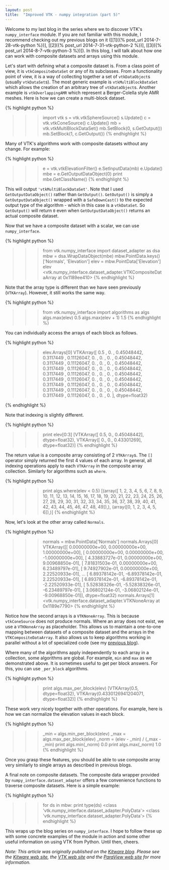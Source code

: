```yaml
---
layout: post
title:  "Improved VTK - numpy integration (part 5)"
---
```


Welcome to my last blog in the series where we  to discover VTK's
`numpy_interface` module. If you are not familiar with this module, I
recommend checking out my previous blogs on it ([[1]({% post_url 2014-7-28-vtk-python %})], 
[[2]({% post_url 2014-7-31-vtk-python-2 %})], [[3]({% post_url 2014-8-7-vtk-python-3 %})]).
In this blog, I will talk about how one can work with composite datasets and arrays using 
this module.

Let's start with defining what a composite dataset is. From a class point of view, it is
`vtkCompositeDataSet` or any of its subclasses. From a functionality point of view, it is a way of
collecting together a set of `vtkDataObject`s (usually `vtkDataSet`s). The most generic example is
`vtkMultiBlockDataSet` which allows the creation of an arbitrary tree of `vtkDataObject`s.
Another example is `vtkOverlappingAMR` which represent a Berger-Colella style AMR meshes. Here is
how we can create a multi-block dataset.

{% highlight python %}
>>> import vtk
>>> s = vtk.vtkSphereSource()
>>> s.Update()
>>> c = vtk.vtkConeSource()
>>> c.Update()
>>> mb = vtk.vtkMultiBlockDataSet()
>>> mb.SetBlock(0, s.GetOutput())
>>> mb.SetBlock(1, c.GetOutput())
{% endhighlight %}

Many of VTK's algorithms work with composite datasets without any change. For example:

{% highlight python %}
>>> e = vtk.vtkElevationFilter()
>>> e.SetInputData(mb)
>>> e.Update()
>>> mbe = e.GetOutputDataObject(0)
>>> print mbe.GetClassName()
{% endhighlight %}

This will output `'vtkMultiBlockDataSet'`. Note that I used `GetOutputDataObject()` rather than
`GetOutput()`. `GetOutput()` is simply a `GetOutputDataObject()` wrapped with a `SafeDownCast()`
to the expected output type of the algorithm - which in this case is a `vtkDataSet`. So
`GetOutput()` will return `0` even when `GetOutputDataObject()` returns an actual composite
dataset.

Now that we have a composite dataset with a scalar, we can use `numpy_interface`.

{% highlight python %}
>>> from vtk.numpy_interface import dataset_adapter as dsa
>>> mbw = dsa.WrapDataObject(mbe)
>>> mbw.PointData.keys()
['Normals', 'Elevation']
>>> elev = mbw.PointData['Elevation']
>>> elev
<vtk.numpy_interface.dataset_adapter.VTKCompositeDataArray at 0x1189ee410>
{% endhighlight %}

Note that the array type is different than we have seen previously (`VTKArray`). However, it still
works the same way.

{% highlight python %}
>>> from vtk.numpy_interface import algorithms as algs
>>> algs.max(elev)
0.5
>>> algs.max(elev + 1)
1.5
{% endhighlight %}

You can individually access the arrays of each block as follows.

{% highlight python %}
>>> elev.Arrays[0]
VTKArray([ 0.5       ,  0.        ,  0.45048442,  0.3117449 ,  0.11126047,
        0.        ,  0.        ,  0.        ,  0.45048442,  0.3117449 ,
        0.11126047,  0.        ,  0.        ,  0.        ,  0.45048442,
        0.3117449 ,  0.11126047,  0.        ,  0.        ,  0.        ,
        0.45048442,  0.3117449 ,  0.11126047,  0.        ,  0.        ,
        0.        ,  0.45048442,  0.3117449 ,  0.11126047,  0.        ,
        0.        ,  0.        ,  0.45048442,  0.3117449 ,  0.11126047,
        0.        ,  0.        ,  0.        ,  0.45048442,  0.3117449 ,
        0.11126047,  0.        ,  0.        ,  0.        ,  0.45048442,
        0.3117449 ,  0.11126047,  0.        ,  0.        ,  0.        ], dtype=float32)

{% endhighlight %}

Note that indexing is slightly different.

{% highlight python %}
>>> print elev[0:3]
[VTKArray([ 0.5,  0.,  0.45048442], dtype=float32),
 VTKArray([ 0.,  0.,  0.43301269], dtype=float32)]
{% endhighlight %}

The return value is a composite array consisting of 2 `VTKArray`s. The `[]` operator simply returned
the first 4 values of each array. In general, all indexing operations apply to each `VTKArray` in
the composite array collection. Similarly for algorithms such as `where`.

{% highlight python %}
>>> print algs.where(elev < 0.5)
[(array([ 1,  2,  3,  4,  5,  6,  7,  8,  9, 10, 11, 12, 13, 14, 15, 16, 17,
       18, 19, 20, 21, 22, 23, 24, 25, 26, 27, 28, 29, 30, 31, 32, 33, 34,
       35, 36, 37, 38, 39, 40, 41, 42, 43, 44, 45, 46, 47, 48, 49]),),
       (array([0, 1, 2, 3, 4, 5, 6]),)]
{% endhighlight %}

Now, let's look at the other array called `Normals`.

{% highlight python %}
>>> normals = mbw.PointData['Normals']
>>> normals.Arrays[0]
VTKArray([[  0.00000000e+00,   0.00000000e+00,   1.00000000e+00],
       [  0.00000000e+00,   0.00000000e+00,  -1.00000000e+00],
       [  4.33883727e-01,   0.00000000e+00,   9.00968850e-01],
       [  7.81831503e-01,   0.00000000e+00,   6.23489797e-01],
       [  9.74927902e-01,   0.00000000e+00,   2.22520933e-01],
       ...
       [  6.89378142e-01,  -6.89378142e-01,   2.22520933e-01],
       [  6.89378142e-01,  -6.89378142e-01,  -2.22520933e-01],
       [  5.52838326e-01,  -5.52838326e-01,  -6.23489797e-01],
       [  3.06802124e-01,  -3.06802124e-01,  -9.00968850e-01]], dtype=float32)
>>> normals.Arrays[1]
<vtk.numpy_interface.dataset_adapter.VTKNoneArray at 0x1189e7790>
{% endhighlight %}

Notice how the second arrays is a `VTKNoneArray`. This is because `vtkConeSource` does not produce
normals. Where an array does not exist, we use a `VTKNoneArray` as placeholder. This allows us to
maintain a one-to-one mapping between datasets of a composite dataset and the arrays in the
`VTKCompositeDataArray`. It also allows us to keep algorithms working in parallel without a lot
of specialized code (see my [previous blog](http://www.kitware.com/blog/home/post/720)).

Where many of the algorithms apply independently to each array in a collection, some algorithms are
global. For example, `min` and `max` as we demonstrated above. It is sometimes useful to get per
block answers. For this, you can use `_per_block` algorithms.

{% highlight python %}
>>> print algs.max_per_block(elev)
[VTKArray(0.5, dtype=float32), VTKArray(0.4330126941204071, dtype=float32)]
{% endhighlight %}

These work very nicely together with other operations. For example, here is how we can normalize
the elevation values in each block.

{% highlight python %}
>>> _min = algs.min_per_block(elev)
>>> _max = algs.max_per_block(elev)
>>> _norm = (elev - _min) / (_max - _min)
>>> print algs.min(_norm)
0.0
>>> print algs.max(_norm)
1.0
{% endhighlight %}

Once you grasp these features, you should be able to use composite array very similarly to single
arrays as described in previous blogs.

A final note on composite datasets. The composite data wrapper provided by
`numpy_interface.dataset_adapter` offers a few convenience functions to traverse composite datasets.
Here is a simple example:

{% highlight python %}
>>> for ds in mbw:
>>>    print type(ds)
<class 'vtk.numpy_interface.dataset_adapter.PolyData'>
<class 'vtk.numpy_interface.dataset_adapter.PolyData'>
{% endhighlight %}

This wraps up the blog series on `numpy_interface`. I hope to follow these up with some concrete
examples of the module in action and some other useful information on using VTK from Python. Until
then, cheers.

_Note: This article was originally published on the [Kitware blog](http://www.kitware.com/blog/home/post/723).
Please see the [Kitware web site](http://www.kitware.com), the [VTK web site](http://www.vtk.org) and the
[ParaView web site](http://www.paraview.org) for more information._

